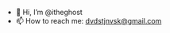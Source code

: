 - 👋 Hi, I’m @itheghost
- 📫 How to reach me: dvdstjnvsk@gmail.com

<!---
ghos5y/ghos5y is a ✨ special ✨ repository because its `README.md` (this file) appears on your GitHub profile.
You can click the Preview link to take a look at your changes.
--->

